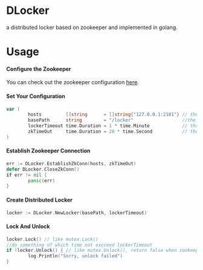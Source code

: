 # DLocker
a distributed locker based on zookeeper and implemented in golang.

# Usage
#### Configure the Zookeeper
You can check out the zookeeper configuration <a href="http://zookeeper.apache.org/doc/r3.4.6/zookeeperStarted.html">here</a>.
#### Set Your Configuration
``` go
var (
        hosts         []string      = []string{"127.0.0.1:2181"} // the zookeeper hosts
        basePath      string        = "/locker"                  //the application znode path
        lockerTimeout time.Duration = 1 * time.Minute            // the maximum time for a locker waiting
        zkTimeOut     time.Duration = 20 * time.Second           // the zk connection timeout
)
```
#### Establish Zookeeper Connection
``` go
err := DLocker.EstablishZkConn(hosts, zkTimeOut)
defer DLocker.CloseZkConn()
if err != nil {
        panic(err)
}
```
#### Create Distributed Locker
``` go
locker := DLocker.NewLocker(basePath, lockerTimeout)
```
#### Lock And Unlock
``` go
locker.Lock() // like mutex.Lock()
//do something of which time not excceed lockerTimeout
if !locker.Unlock() { // like mutex.Unlock(), return false when zookeeper connection error or locker timeout
        log.Println("Sorry, unlock failed")
}
```
